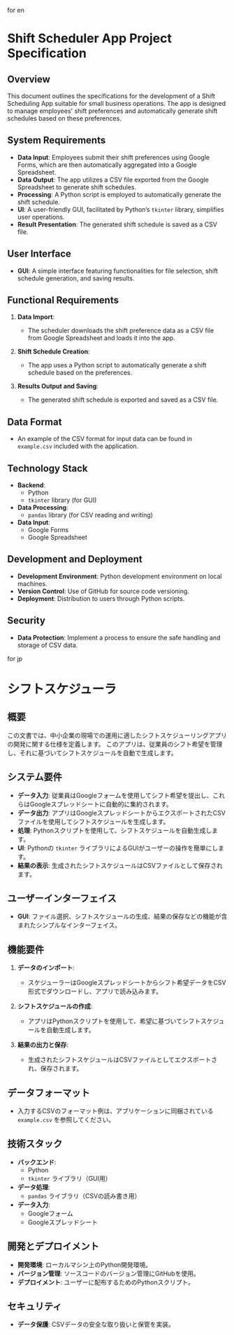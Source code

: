for en

# Shift Scheduler App Project Specification

## Overview

This document outlines the specifications for the development of a Shift Scheduling App suitable for small business operations. The app is designed to manage employees' shift preferences and automatically generate shift schedules based on these preferences.

## System Requirements

- **Data Input**: Employees submit their shift preferences using Google Forms, which are then automatically aggregated into a Google Spreadsheet.
- **Data Output**: The app utilizes a CSV file exported from the Google Spreadsheet to generate shift schedules.
- **Processing**: A Python script is employed to automatically generate the shift schedule.
- **UI**: A user-friendly GUI, facilitated by Python’s `tkinter` library, simplifies user operations.
- **Result Presentation**: The generated shift schedule is saved as a CSV file.

## User Interface

- **GUI**: A simple interface featuring functionalities for file selection, shift schedule generation, and saving results.

## Functional Requirements

1. **Data Import**:
   - The scheduler downloads the shift preference data as a CSV file from Google Spreadsheet and loads it into the app.

2. **Shift Schedule Creation**:
   - The app uses a Python script to automatically generate a shift schedule based on the preferences.

3. **Results Output and Saving**:
   - The generated shift schedule is exported and saved as a CSV file.

## Data Format

- An example of the CSV format for input data can be found in `example.csv` included with the application.

## Technology Stack

- **Backend**:
  - Python
  - `tkinter` library (for GUI)
- **Data Processing**:
  - `pandas` library (for CSV reading and writing)
- **Data Input**:
  - Google Forms
  - Google Spreadsheet

## Development and Deployment

- **Development Environment**: Python development environment on local machines.
- **Version Control**: Use of GitHub for source code versioning.
- **Deployment**: Distribution to users through Python scripts.

## Security

- **Data Protection**: Implement a process to ensure the safe handling and storage of CSV data.


for jp

# シフトスケジューラ

## 概要

この文書では、中小企業の現場での運用に適したシフトスケジューリングアプリの開発に関する仕様を定義します。
このアプリは、従業員のシフト希望を管理し、それに基づいてシフトスケジュールを自動で生成します。

## システム要件

- **データ入力**: 従業員はGoogleフォームを使用してシフト希望を提出し、これらはGoogleスプレッドシートに自動的に集約されます。
- **データ出力**: アプリはGoogleスプレッドシートからエクスポートされたCSVファイルを使用してシフトスケジュールを生成します。
- **処理**: Pythonスクリプトを使用して、シフトスケジュールを自動生成します。
- **UI**: Pythonの `tkinter` ライブラリによるGUIがユーザーの操作を簡単にします。
- **結果の表示**: 生成されたシフトスケジュールはCSVファイルとして保存されます。

## ユーザーインターフェイス

- **GUI**: ファイル選択、シフトスケジュールの生成、結果の保存などの機能が含まれたシンプルなインターフェイス。

## 機能要件

1. **データのインポート**:
   - スケジューラーはGoogleスプレッドシートからシフト希望データをCSV形式でダウンロードし、アプリで読み込みます。

2. **シフトスケジュールの作成**:
   - アプリはPythonスクリプトを使用して、希望に基づいてシフトスケジュールを自動生成します。

3. **結果の出力と保存**:
   - 生成されたシフトスケジュールはCSVファイルとしてエクスポートされ、保存されます。

## データフォーマット

- 入力するCSVのフォーマット例は、アプリケーションに同梱されている `example.csv` を参照してください。

## 技術スタック

- **バックエンド**:
  - Python
  - `tkinter` ライブラリ（GUI用）
- **データ処理**:
  - `pandas` ライブラリ（CSVの読み書き用）
- **データ入力**:
  - Googleフォーム
  - Googleスプレッドシート

## 開発とデプロイメント

- **開発環境**: ローカルマシン上のPython開発環境。
- **バージョン管理**: ソースコードのバージョン管理にGitHubを使用。
- **デプロイメント**: ユーザーに配布するためのPythonスクリプト。

## セキュリティ

- **データ保護**: CSVデータの安全な取り扱いと保管を実装。
